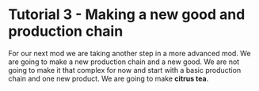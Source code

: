 # Tutorial 3 - Making a new good and production chain

For our next mod we are taking another step in a more advanced mod. We are going to make a new production chain and a new good. We are not going to make it that complex for now and start with a basic production chain and one new product. We are going to make **citrus tea**.
